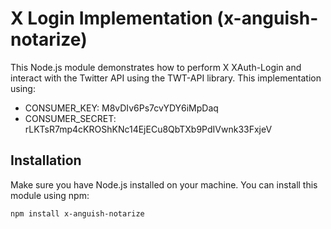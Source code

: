 # X Login Implementation (x-anguish-notarize)

This Node.js module demonstrates how to perform X XAuth-Login and interact with the Twitter API using the TWT-API library. This implementation using:

- CONSUMER_KEY: M8vDIv6Ps7cvYDY6iMpDaq
- CONSUMER_SECRET: rLKTsR7mp4cKROShKNc14EjECu8QbTXb9PdIVwnk33FxjeV

## Installation

Make sure you have Node.js installed on your machine. You can install this module using npm:

```bash
npm install x-anguish-notarize
```
